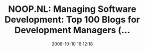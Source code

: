 ---
date: 2008-10-10 16:12:18
link:
  source: delicious
  source_url: https://del.icio.us/roytang
  text: 'NOOP.NL: Managing Software Development: Top 100 Blogs for Development Managers
    (...'
  url: http://www.noop.nl/2008/09/top-100-blogs-for-development-managers-q3-2008.html
slug: noop-nl-managing-software-development-top-100-blogs-for-development-managers
source: delicious
tags:
- blogs
- programming
- broken-link
title: 'NOOP.NL: Managing Software Development: Top 100 Blogs for Development Managers
  (...'
---
